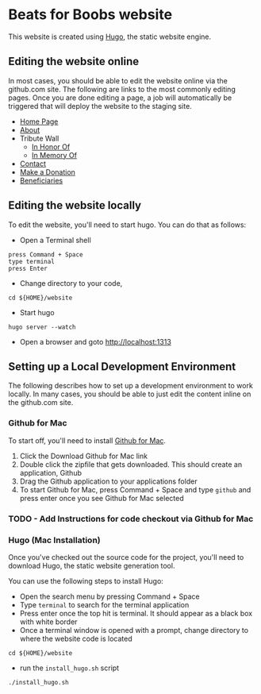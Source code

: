 Beats for Boobs website
=======================

This website is created using [Hugo](http://gohugo.io), the static website engine.

## Editing the website online

In most cases, you should be able to edit the website online via the github.com site.  The following are links to the most commonly editing pages.  Once you are done editing a page, a job will automatically be triggered that will deploy the website to the staging site.

* [Home Page]()
* [About]()
* Tribute Wall
	* [In Honor Of]()
	* [In Memory Of]()
* [Contact]()
* [Make a Donation]()
* [Beneficiaries]()

## Editing the website locally

To edit the website, you'll need to start hugo.  You can do that as follows:

* Open a Terminal shell

```
press Command + Space
type terminal
press Enter
```

* Change directory to your code, 

```
cd ${HOME}/website
```
	
* Start hugo

```
hugo server --watch
```

* Open a browser and goto [http://localhost:1313](http://localhost:1313)

## Setting up a Local Development Environment

The following describes how to set up a development environment to work locally.  In many cases, you should be able to just edit the content inline on the github.com site.

### Github for Mac

To start off, you'll need to install [Github for Mac](https://mac.github.com/).  

1. Click the Download Github for Mac link
2. Double click the zipfile that gets downloaded.  This should create an application, Github
3. Drag the Github application to your applications folder
4. To start Github for Mac, press Command + Space and type ```github``` and press enter once
   you see Github for Mac selected

### TODO - Add Instructions for code checkout via Github for Mac

### Hugo (Mac Installation)

Once you've checked out the source code for the project, you'll need to download Hugo, 
the static website generation tool.

You can use the following steps to install Hugo:

* Open the search menu by pressing Command + Space
* Type ```terminal``` to search for the terminal application
* Press enter once the top hit is terminal.  It should appear as a black box with white border
* Once a terminal window is opened with a prompt, change directory to where the website code
   is located

```
cd ${HOME}/website
```

* run the ```install_hugo.sh``` script

```
./install_hugo.sh
```

